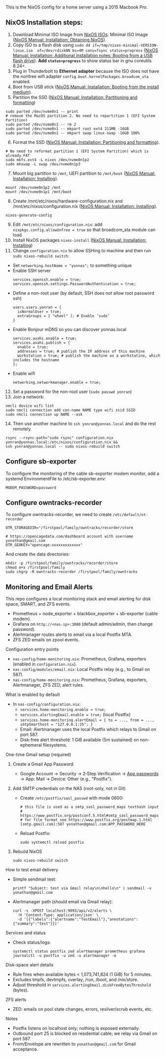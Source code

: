 This is the NixOS config for a home server using a 2015 Macbook Pro.

## NixOS Installation steps:

1. Download Minimal ISO Image from [NixOS ISOs](https://nixos.org/download#nixos-iso):
Minimal ISO Image
([NixOS Manual: Installation: Obtaining NixOS](https://nixos.org/manual/nixos/stable/#sec-obtaining)).
2. Copy ISO to a flash disk using
`sudo dd if=/tmp/nixos-minimal-VERSION-linux.iso  of=/dev/rdiskNN bs=4M conv=fsync status=progress`
([NixOS Manual: Installation: Additional installation notes: Booting from a USB flash drive](https://nixos.org/manual/nixos/stable/#sec-booting-from-usb)).
**Add `status=progress`** to show status bar in gnu coreutils 8.24+.
3. Plug in Thunderbolt to **Ethernet adapter** because the ISO does not have
the nonfree wifi adapter `config.boot.kernelPackages.broadcom_sta` enabled.
4. Boot from USB stick
([NixOS Manual: Installation: Booting from the install medium](https://nixos.org/manual/nixos/stable/#sec-installation-booting)).
5. Partition the SSD
([NixOS Manual: Installation: Partitioning and formatting](https://nixos.org/manual/nixos/stable/#sec-installation-manual-partitioning))
  ```
  sudo parted /dev/nvme0n1 -- print
  # remove the MacOS partition 2. No need to repartition 1 (EFI System Partition)
  sudo parted /dev/nvme0n1 -- rm 2
  sudo parted /dev/nvme0n1 -- mkpart root ext4 211MB -16GB
  sudo parted /dev/nvme0n1 -- mkpart swap linux-swap -16GB 100%
  ```
6. Format the SSD
([NixOS Manual: Installation: Partitioning and formatting](https://nixos.org/manual/nixos/stable/#sec-installation-manual-partitioning)).
  ```
  # No need to reformat partition 1 (EFI System Partition) which is already FAT
  sudo mkfs.ext4 -L nixos /dev/nvme0n1p2
  sudo mkswap -L swap /dev/nvme0n1p3
  ```
7. Mount big partition to `/mnt`, UEFI partition to `/mnt/boot`
([NixOS Manual: Installation: Installing](https://nixos.org/manual/nixos/stable/#sec-installation-manual-installing)).
  ```
  mount /dev/nvme0n1p2 /mnt
  mount /dev/nvme0n1p1 /mnt/boot
  ```
8. Create /mnt/etc/nixos/hardware-configuration.nix and /mnt/etc/nixos/configuration.nix
([NixOS Manual: Installation: Installing](https://nixos.org/manual/nixos/stable/#sec-installation-manual-installing)).
  ```
  nixos-generate-config
  ```
9. Edit `/mnt/etc/nixos/configuration.nix`: add `nixpkgs.config.allowUnfree = true`
so that broadcom_sta module can load
10. Install NixOS packages `nixos-install`
([NixOS Manual: Installation: Installing](https://nixos.org/manual/nixos/stable/#sec-installation-manual-installing))
11. Change `configuration.nix` to allow SSHing to machine and then run
`sudo nixos-rebuild switch`:
  * Set `networking.hostName = "yonnas";` to something unique
  * Enable SSH server
    ```
    services.openssh.enable = true;
    services.openssh.settings.PasswordAuthentication = true;
    ```
  * Define a non-root user (by default, SSH does not allow root password ssh)
    ```
    users.users.yonran = {
      isNormalUser = true;
      extraGroups = [ "wheel" ]; # Enable ‘sudo’
    }
    ```
  * Enable Bonjour mDNS so you can discover yonnas.local
    ```
    services.avahi.enable = true;
    services.avahi.publish = {
      enable = true;
      addresses = true; # publish the IP address of this machine
      workstation = true; # publish the machine as a workstatino, which includes the hostname
    };
    ```
  * Enable wifi
    ```
    networking.networkmanager.enable = true;
    ```
12. Set a password for the non-root user (`sudo passwd yonran`)
13. Join a network:
  ```
  nmcli device wifi list
  sudo nmcli connection add con-name NAME type wifi ssid SSID
  sudo nmcli connection up NAME --ask
  ```
14. Then use another machine to `ssh yonran@yonnas.local` and do the rest remotely.
  ```
  rsync --rsync-path="sudo rsync" configuration.nix yonran@yonnas.local:/etc/nixos/configuration.nix &&
  ssh yonran@yonnas.local -- sudo nixos-rebuild switch
  ```

## Configure sb-exporter

To configure the monitoring of the cable sb-exporter modem monitor,
add a systemd EnvironmentFile to /etc/sb-exporter.env:

```
MODEM_PASSWORD=password
```

## Configure owntracks-recorder

To configure owntracks-recorder, we need to create
`/etc/default/ot-recorder`

```
OTR_STORAGEDIR="/firstpool/family/owntracks/recorder/store

# https://opencagedata.com/dashboard account with username yonathan@gmail.com
OTR_GEOKEY="opencage:xxxxxxxxxxxxx"
```

And create the data directories:

```
mkdir -p /firstpool/family/owntracks/recorder/store
chmod o+x /firstpool/family
sudo chgrp -R owntracks-recorder /firstpool/family/owntracks
```

## Monitoring and Email Alerts

This repo configures a local monitoring stack and email alerting for disk space, SMART, and ZFS events.

- Prometheus + node_exporter + blackbox_exporter + sb-exporter (cable modem).
- Grafana on `http://<nas-ip>:3000` (default admin/admin, then change password).
- Alertmanager routes alerts to email via a local Postfix MTA.
- ZFS ZED emails on zpool events.

Configuration entry points
- `nas-config/home-monitoring.nix`: Prometheus, Grafana, exporters (enabled in `configuration.nix`).
- `nas-config/modules/email.nix`: Local Postfix relay (e.g., to Gmail on 587).
- `nas-config/home-monitoring.nix`: Prometheus, Grafana, exporters, Alertmanager, ZFS ZED, alert rules.

What is enabled by default
- In `nas-config/configuration.nix`:
  - `services.home-monitoring.enable = true;`
  - `services.alertingEmail.enable = true;` (local Postfix)
  - `services.home-monitoring.alertEmail = { to = ..., from = ..., smtpSmarthost = "127.0.0.1:25"; }`
  - Email: Alertmanager uses the local Postfix which relays to Gmail on port 587.
  - Disk-free alert threshold: 1 GiB available (5m sustained) on non-ephemeral filesystems.

One-time Gmail setup (required)
1) Create a Gmail App Password
   - Google Account → Security → 2‑Step Verification → [App passwords](https://myaccount.google.com/apppasswords) → App: Mail → Device: Other (e.g., "Postfix").

2) Add SMTP credentials on the NAS (root-only, not in Git)
   - Create `/etc/postfix/sasl_passwd` with mode 0600:
     ```
     # this file is used as a smtp_sasl_password_maps texthash input
     # https://www.postfix.org/postconf.5.html#smtp_sasl_password_maps
     # for file format see https://www.postfix.org/postmap.1.html
     [smtp.gmail.com]:587 yonathan@gmail.com:APP_PASSWORD_HERE
     ```
   - Reload Postfix:
     ```
     sudo systemctl reload postfix
     ```

3) Rebuild NixOS
   ```
   sudo nixos-rebuild switch
   ```

How to test email delivery
- Simple sendmail test:
  ```
  printf "Subject: test via Gmail relay\n\nhello\n" | sendmail -v yonathan@gmail.com
  ```
- Alertmanager path (should email via Gmail relay):
  ```
  curl -s -XPOST localhost:9093/api/v2/alerts \
    -H 'Content-Type: application/json' \
    -d '[{"labels":{"alertname":"TestEmail"},"annotations":{"summary":"test"}}]'
  ```

Services and status
- Check status/logs:
  ```
  systemctl status postfix zed alertmanager prometheus grafana
  journalctl -u postfix -u zed -u alertmanager -e
  ```

Disk-space alert details
- Rule fires when available bytes < 1,073,741,824 (1 GiB) for 5 minutes.
- Excludes tmpfs, devtmpfs, overlay, /run, /boot, and /nix/store.
- Adjust threshold in `services.alertingEmail.diskFreeBytesThreshold` (bytes).

ZFS alerts
- ZED: emails on pool state changes, errors, resilver/scrub events, etc.

Notes
- Postfix listens on localhost only; nothing is exposed externally.
- Outbound port 25 is blocked on residential cable; we relay via Gmail on port 587.
- From/Envelope are rewritten to `yonathan@gmail.com` for Gmail acceptance.
